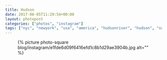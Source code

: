 ```yaml
---
title: Hudson
date: 2017-06-05T11:29:54+00:00
layout: photopost
categories: ["photos", "instagram"]
tags: ["nyc", "newyork", "usa", "america", "hudsonriver", "hudson", "sunset", "oneworldobservatory", "cityscape", "skyline"]
---
```


<figure class="photo photo--square">
  {% picture photo-square blog/instagram/e1fde6d09f6416efd1c8b1d29ae3904b.jpg alt="" %}
</figure>


